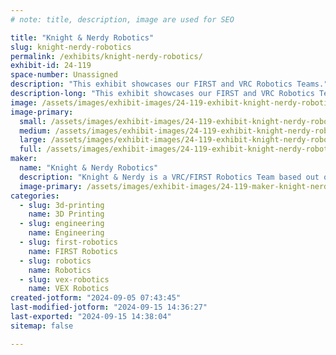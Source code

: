 ```yaml
---
# note: title, description, image are used for SEO

title: "Knight & Nerdy Robotics"
slug: knight-nerdy-robotics
permalink: /exhibits/knight-nerdy-robotics/
exhibit-id: 24-119
space-number: Unassigned
description: "This exhibit showcases our FIRST and VRC Robotics Teams."
description-long: "This exhibit showcases our FIRST and VRC Robotics Teams. On display will be our robots from prior seasons as well as other tech that we are currently working on."
image: /assets/images/exhibit-images/24-119-exhibit-knight-nerdy-robotics-43-logo-with-banner-5120-large.jpg
image-primary: 
  small: /assets/images/exhibit-images/24-119-exhibit-knight-nerdy-robotics-43-logo-with-banner-5120-small.jpg
  medium: /assets/images/exhibit-images/24-119-exhibit-knight-nerdy-robotics-43-logo-with-banner-5120-medium.jpg
  large: /assets/images/exhibit-images/24-119-exhibit-knight-nerdy-robotics-43-logo-with-banner-5120-large.jpg
  full: /assets/images/exhibit-images/24-119-exhibit-knight-nerdy-robotics-43-logo-with-banner-5120-full.jpg
maker: 
  name: "Knight & Nerdy Robotics"
  description: "Knight & Nerdy is a VRC/FIRST Robotics Team based out of East Ridge High School in Clermont Florida. We have been around since 2009 and have had a lot of success through our program and outreach programs"
  image-primary: /assets/images/exhibit-images/24-119-maker-knight-nerdy-robotics-logo-with-banner-medium.jpg
categories: 
  - slug: 3d-printing
    name: 3D Printing
  - slug: engineering
    name: Engineering
  - slug: first-robotics
    name: FIRST Robotics
  - slug: robotics
    name: Robotics
  - slug: vex-robotics
    name: VEX Robotics
created-jotform: "2024-09-05 07:43:45"
last-modified-jotform: "2024-09-15 14:36:27"
last-exported: "2024-09-15 14:38:04"
sitemap: false

---
```


